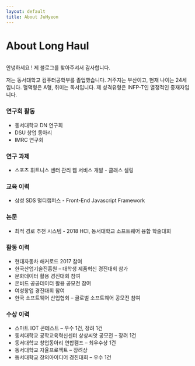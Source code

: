 ```yaml
---
layout: default
title: About JuHyeon
---
```


<div class="post">
	<h1 class="pageTitle">About Long Haul</h1>
	<img src="{{ '/assets/img/touring.jpg' | prepend: site.baseurl }}" alt="">
	<p class="intro">
        안녕하세요 ! 제 블로그를 찾아주셔서 감사합니다. 
    </p>
	<p>
        저는 동서대학교 컴퓨터공학부를 졸업했습니다. 거주지는 부산이고, 현재 나이는 24세 입니다.
        혈액형은 A형, 취미는 독서입니다. 제 성격유형은 INFP-T인 열정적인 중재자입니다.
    </p>
<!--
	<h2>Features</h2>
	<ul>
		<li>Built with SASS + GULP + BROWSERSYNC + AUTOPREFIXER</li>
  		<li>SVG Social Icons from <a href="http://customizr.net/icons/">Customizr</a></li>
  		<li><a href="http://responsive-nav.com/">Responsive Nav Menu</a></li>
  		<li><a href="https://github.com/snaptortoise/jekyll-rss-feeds">XML Feed for RSS Readers</a></li>
  		<li>Contact Form via <a href="http://formspree.io/">Formspree</a></li>
      <li>5 Post Loop with excerpt on Home Page</li>
  		<li>Previous / Next Post Navigation</li>
      <li>Estimated Reading Time for posts</li>
  		<li><a href="https://github.com/adobe-webplatform/dropcap.js">Drop Cap</a> on posts</li>
  		<li><a href="http://typecast.com/blog/a-more-modern-scale-for-web-typography">A Better Type Scale</a></li>
  	</ul>
-->
    <h3>연구회 활동</h3>
    <ul>
        <li>동서대학교 DN 연구회</li>
        <li>DSU 창업 동아리</li>
        <li>IMRC 연구회</li>
    </ul>
    <h3>연구 과제</h3>
    <ul>
        <li>스포츠 휘트니스 센터 관리 웹 서비스 개발 - 클래스 셀링</li>
    </ul>
    <h3>교육 이력</h3>
    <ul>
        <li>삼성 SDS 멀티캠퍼스 - Front-End Javascript Framework</li>
    </ul>
    <h3>논문</h3>
    <ul>
        <li>최적 경로 추천 시스템 - 2018 HCI, 동서대학교 소프트웨어 융합 학술대회</li>
    </ul>
    <h3>활동 이력</h3>
    <ul>
        <li>현대자동차 해커로드 2017 참여</li>
        <li>한국산업기술진흥원 – 대학생 제품혁신 경진대회 참가</li>
        <li>문화데이터 활용 경진대회 참여</li>
        <li>온비드 공공데이터 활용 공모전 참여</li>
        <li>여성창업 경진대회 참여</li>
        <li>한국 소프트웨어 산업협회 – 글로벌 소프트웨어 공모전 참여</li>
    </ul>
    <h3>수상 이력</h3>
    <ul>
        <li>스마트 IOT 콘테스트 – 우수 1건, 장려 1건</li>
        <li>동서대학교 공학교육혁신센터 상상씨앗 공모전 – 장려 1건</li>
        <li>동서대학교 창업동아리 연합캠프 – 최우수상 1건</li>
        <li>동서대학교 자율프로젝트 – 장려상</li>
        <li>동서대학교 창의아이디어 경진대회 – 우수 1건</li>
    </ul>
</div>
